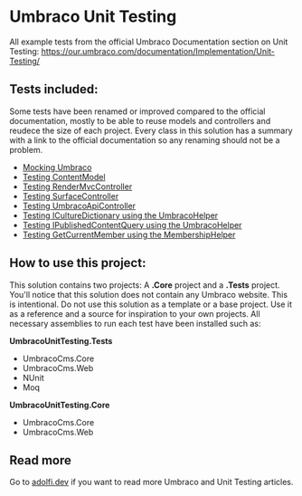 # Umbraco Unit Testing
All example tests from the official Umbraco Documentation section on Unit Testing: https://our.umbraco.com/documentation/Implementation/Unit-Testing/

## Tests included:
Some tests have been renamed or improved compared to the official documentation, mostly to be able to reuse models and controllers and reudece the size of each project. 
Every class in this solution has a summary with a link to the official documentation so any renaming should not be a problem.

- [Mocking Umbraco](UmbracoUnitTesting.Tests/Shared/UmbracoBaseTest.cs)
- [Testing ContentModel](UmbracoUnitTesting.Tests/ContentModel/ContentModelTests.cs)
- [Testing RenderMvcController](UmbracoUnitTesting.Tests/RenderMvcController/RenderMvcControllerTests.cs)
- [Testing SurfaceController](UmbracoUnitTesting.Tests/SurfaceController/SurfaceControllerTests.cs)
- [Testing UmbracoApiController](UmbracoUnitTesting.Tests/UmbracoApiController/UmbracoApiControllerTests.cs)
- [Testing ICultureDictionary using the UmbracoHelper](UmbracoUnitTesting.Tests/UmbracoHelper/CultureDictionaryTests.cs)
- [Testing IPublishedContentQuery using the UmbracoHelper](UmbracoUnitTesting.Tests/UmbracoHelper/PublishedContentQueryTests.cs)
- [Testing GetCurrentMember using the MembershipHelper](UmbracoUnitTesting.Tests/MembershipHelper/MembershipHelperTests.cs)

## How to use this project:
This solution contains two projects: A **.Core** project and a **.Tests** project. You'll notice that this solution does not contain any Umbraco website.
This is intentional. Do not use this solution as a template or a base project. Use it as a reference and a source for inspiration to your own projects.
All necessary assemblies to run each test have been installed such as:

**UmbracoUnitTesting.Tests**
- UmbracoCms.Core
- UmbracoCms.Web
- NUnit
- Moq

**UmbracoUnitTesting.Core**
- UmbracoCms.Core
- UmbracoCms.Web

## Read more
Go to [adolfi.dev](https://adolfi.dev) if you want to read more Umbraco and Unit Testing articles.
